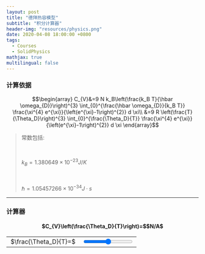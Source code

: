 ```yaml
---
layout: post
title: "德拜热容模型"
subtitle: "积分计算器"
header-img: "resources/physics.png"
date: 2020-04-08 18:00:00 +0800
tags:
  - Courses
  - SolidPhysics
mathjax: true
multilingual: false
---
```


### 计算依据

$$\begin{array}
C_{V}&=9 N k_B\left(\frac{k_B T}{\hbar \omega_{D}}\right)^{3} \int_{0}^{\frac{\hbar \omega_{D}}{k_B T}} \frac{\xi^{4} e^{\xi}}{\left(e^{\xi}-1\right)^{2}} d \xi\\
&=9 R \left(\frac{T}{\Theta_D}\right)^{3} \int_{0}^{\frac{\Theta_D}{T}} \frac{\xi^{4} e^{\xi}}{\left(e^{\xi}-1\right)^{2}} d \xi
\end{array}$$

> 常数包括:
> 
> &nbsp;
> 
> $k_B = 1.380649\times 10^{-23} J/K$
> 
> &nbsp;
> 
> $\hbar = 1.05457266\times 10^{-34}J·s$

---

### 计算器

<h4 style="text-align:center">$C_{V}\left(\frac{\Theta_D}{T}\right)=$<span id="result">$N/A$</span></h4>

<table style="width:100%; text-align: center; table-layout:fixed; text-align: center; vertical-align: middle;">
<col style="width: 12em">
<col>
<tbody>
<tr>
    <td>$\frac{\Theta_D}{T}=$<span id="val_N"></span></td>
    <td><input type="range" min="-1000" max="1000" value="0" id="input_N"></td>
</tr>
</tbody>
</table>
<script>
    function logInput(id_in,id_out) {
        input_elem = document.getElementById(id_in);
        output_elem = document.getElementById(id_out);
        output_elem.innerHTML = " $" + parseSN(Math.pow(10,input_elem.value/100)) +"$";
        if(typeof MathJax!=undefined){
            MathJax.typeset();
        }
    }
    function handle_pow(pow){
        return pow>0?pow:1+pow;
    }
    document.addEventListener("load",()=>{logInput("input_N","val_N");});
    document.getElementById("input_N").addEventListener('input',()=>{logInput("input_N","val_N")});
    document.getElementById("input_N").addEventListener('change',()=>{
        input_elem = document.getElementById("input_N");
        var value = Math.pow(10,input_elem.value/100);
        var result = caculate(value);
        document.getElementById("result").innerHTML = "$" + parseSN(result) + "$";
        if(typeof MathJax!=undefined){
            MathJax.typeset();
        }
    });
    function caculate(val){
        return 3 * Math.pow(val,3) * integral(int_core,{l:0,r:val},val/10000);
    }
    function int_core(xi){
        return Math.pow(xi, 4) * Math.exp(xi) / Math.pow(Math.exp(xi) - 1,2)
    }
    function integral(func, lim, step = 1e-4){
        var step = ((lim.r - lim.l) * step > 0) ? step : -step;
        var x = lim.l;
        var sum = 0;
        while(
            (step > 0 && x < lim.r)
        ||
            (step < 0 && x > lim.r)
        ){
            sum += step * func(x + step * 0.5);
            x   += step;
        }
        return sum;
    }
    function parseSN(val){
        if(val == 0) return '0';
        if(val == NaN) return 'NaN';
        if(val == Infinity) return '\\inf';
        var sign = (val >= 0)?'':'-';
            val = Math.abs(val);
        var pow = Math.log10(val);
        // var psign = (pow >= 0)?1:-1;
            pow = Math.ceil(pow) - 1;
        var num = val / Math.pow(10,pow);
        // var psign = (psign >= 0)?'':'-';
        console.log([val,num,pow]);
        return sign + num.toFixed(4).toString() + "\\times 10^{" +  pow.toString() + "}"
    }
</script>